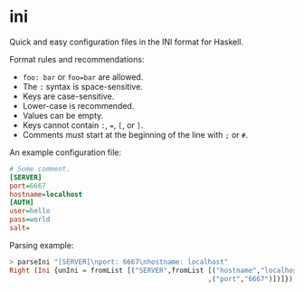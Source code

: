 ini
=====

Quick and easy configuration files in the INI format for Haskell.

Format rules and recommendations:

* `foo: bar` or `foo=bar` are allowed.
* The `:` syntax is space-sensitive.
* Keys are case-sensitive.
* Lower-case is recommended.
* Values can be empty.
* Keys cannot contain `:`, `=`, `[`, or `]`.
* Comments must start at the beginning of the line with `;` or `#`.

An example configuration file:

``` ini
# Some comment.
[SERVER]
port=6667
hostname=localhost
[AUTH]
user=hello
pass=world
salt=
```

Parsing example:

``` haskell
> parseIni "[SERVER]\nport: 6667\nhostname: localhost"
Right (Ini {unIni = fromList [("SERVER",fromList [("hostname","localhost")
                                                 ,("port","6667")])]})
```
